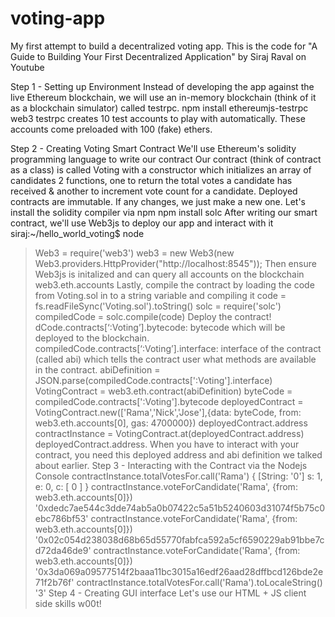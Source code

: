 # voting-app
My first attempt to build a decentralized voting app. This is the code for "A Guide to Building Your First Decentralized Application" by Siraj Raval on Youtube

Step 1 - Setting up Environment
Instead of developing the app against the live Ethereum blockchain, we will use an in-memory blockchain (think of it as a blockchain simulator) called testrpc.
npm install ethereumjs-testrpc web3
testrpc creates 10 test accounts to play with automatically. These accounts come preloaded with 100 (fake) ethers.

Step 2 - Creating Voting Smart Contract
We'll use Ethereum's solidity programming language to write our contract
Our contract (think of contract as a class) is called Voting with a constructor which initializes an array of candidates
2 functions, one to return the total votes a candidate has received & another to increment vote count for a candidate.
Deployed contracts are immutable. If any changes, we just make a new one.
Let's install the solidity compiler via npm
npm install solc
After writing our smart contract, we'll use Web3js to deploy our app and interact with it
siraj:~/hello_world_voting$ node
> Web3 = require('web3')
> web3 = new Web3(new Web3.providers.HttpProvider("http://localhost:8545"));
Then ensure Web3js is initalized and can query all accounts on the blockchain
> web3.eth.accounts
Lastly, compile the contract by loading the code from Voting.sol in to a string variable and compiling it
> code = fs.readFileSync('Voting.sol').toString()
> solc = require('solc')
> compiledCode = solc.compile(code)
Deploy the contract!
dCode.contracts[‘:Voting’].bytecode: bytecode which will be deployed to the blockchain.
compiledCode.contracts[‘:Voting’].interface: interface of the contract (called abi) which tells the contract user what methods are available in the contract.
> abiDefinition = JSON.parse(compiledCode.contracts[':Voting'].interface)
> VotingContract = web3.eth.contract(abiDefinition)
> byteCode = compiledCode.contracts[':Voting'].bytecode
> deployedContract = VotingContract.new(['Rama','Nick','Jose'],{data: byteCode, from: web3.eth.accounts[0], gas: 4700000})
> deployedContract.address
> contractInstance = VotingContract.at(deployedContract.address)
deployedContract.address. When you have to interact with your contract, you need this deployed address and abi definition we talked about earlier.
Step 3 - Interacting with the Contract via the Nodejs Console
> contractInstance.totalVotesFor.call('Rama')
{ [String: '0'] s: 1, e: 0, c: [ 0 ] }
> contractInstance.voteForCandidate('Rama', {from: web3.eth.accounts[0]})
'0xdedc7ae544c3dde74ab5a0b07422c5a51b5240603d31074f5b75c0ebc786bf53'
> contractInstance.voteForCandidate('Rama', {from: web3.eth.accounts[0]})
'0x02c054d238038d68b65d55770fabfca592a5cf6590229ab91bbe7cd72da46de9'
> contractInstance.voteForCandidate('Rama', {from: web3.eth.accounts[0]})
'0x3da069a09577514f2baaa11bc3015a16edf26aad28dffbcd126bde2e71f2b76f'
> contractInstance.totalVotesFor.call('Rama').toLocaleString()
'3'
Step 4 - Creating GUI interface
Let's use our HTML + JS client side skills w00t!